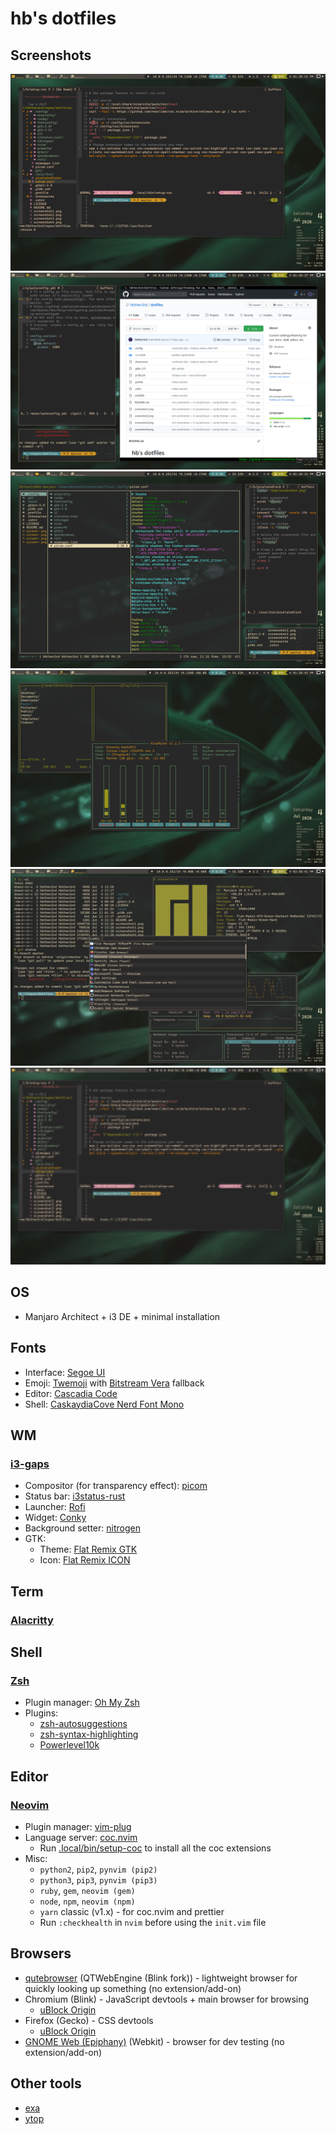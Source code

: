 # hb's dotfiles

## Screenshots

![Screenshot 1](/screenshot1.png?raw=true 'Screenshot 1')
![Screenshot 2](/screenshot2.png?raw=true 'Screenshot 2')
![Screenshot 3](/screenshot3.png?raw=true 'Screenshot 3')
![Screenshot 4](/screenshot4.png?raw=true 'Screenshot 4')
![Screenshot 5](/screenshot5.png?raw=true 'Screenshot 5')
![Screenshot 6](/screenshot6.png?raw=true 'Screenshot 6')

## OS

- Manjaro Architect + i3 DE + minimal installation

## Fonts

- Interface: [Segoe UI](https://github.com/mrbvrz/segoe-ui-linux#how-to-install-it)
- Emoji: [Twemoji](https://github.com/eosrei/twemoji-color-font/releases) with [Bitstream Vera](https://www.gnome.org/fonts/) fallback
- Editor: [Cascadia Code](https://github.com/microsoft/cascadia-code/releases)
- Shell: [CaskaydiaCove Nerd Font Mono](https://github.com/ryanoasis/nerd-fonts/tree/master/patched-fonts/CascadiaCode/complete)

## WM

### [i3-gaps](https://github.com/Airblader/i3/wiki/Installation)

- Compositor (for transparency effect): [picom](https://github.com/yshui/picom/)
- Status bar: [i3status-rust](https://github.com/greshake/i3status-rust)
- Launcher: [Rofi](https://github.com/davatorium/rofi/blob/next/INSTALL.md#install-distribution)
- Widget: [Conky](https://github.com/brndnmtthws/conky/wiki/Installation#conky-on-operating-systems)
- Background setter: [nitrogen](https://github.com/l3ib/nitrogen/)
- GTK:
  - Theme: [Flat Remix GTK](https://drasite.com/flat-remix-gtk)
  - Icon: [Flat Remix ICON](https://drasite.com/flat-remix)

## Term

### [Alacritty](https://github.com/alacritty/alacritty#installation)

## Shell

### [Zsh](https://github.com/ohmyzsh/ohmyzsh/wiki/Installing-ZSH)

- Plugin manager: [Oh My Zsh](https://github.com/ohmyzsh/ohmyzsh#basic-installation)
- Plugins:
  - [zsh-autosuggestions](https://github.com/zsh-users/zsh-autosuggestions/blob/master/INSTALL.md#oh-my-zsh)
  - [zsh-syntax-highlighting](https://github.com/zsh-users/zsh-syntax-highlighting/blob/master/INSTALL.md#oh-my-zsh)
  - [Powerlevel10k](https://github.com/romkatv/powerlevel10k#oh-my-zsh)

## Editor

### [Neovim](https://github.com/neovim/neovim/wiki/Installing-Neovim#install-from-package)

- Plugin manager: [vim-plug](https://github.com/junegunn/vim-plug#neovim)
- Language server: [coc.nvim](https://github.com/neoclide/coc.nvim#quick-start)
  - Run [.local/bin/setup-coc](/.local/bin/setup-coc) to install all the coc extensions
- Misc:
  - `python2`, `pip2`, `pynvim (pip2)`
  - `python3`, `pip3`, `pynvim (pip3)`
  - `ruby`, `gem`, `neovim (gem)`
  - `node`, `npm`, `neovim (npm)`
  - `yarn` classic (v1.x) - for coc.nvim and prettier
  - Run `:checkhealth` in `nvim` before using the `init.vim` file

## Browsers

- [qutebrowser](https://qutebrowser.org/doc/install.html) (QTWebEngine (Blink fork)) - lightweight browser for quickly looking up something (no extension/add-on)
- Chromium (Blink) - JavaScript devtools + main browser for browsing
  - [uBlock Origin](https://chrome.google.com/webstore/detail/ublock-origin/cjpalhdlnbpafiamejdnhcphjbkeiagm)
- Firefox (Gecko) - CSS devtools
  - [uBlock Origin](https://addons.mozilla.org/en-US/firefox/addon/ublock-origin/)
- [GNOME Web (Epiphany)](https://wiki.gnome.org/Apps/Web) (Webkit) - browser for dev testing (no extension/add-on)

## Other tools

- [exa](https://the.exa.website/#installation)
- [ytop](https://github.com/cjbassi/ytop#installation)
